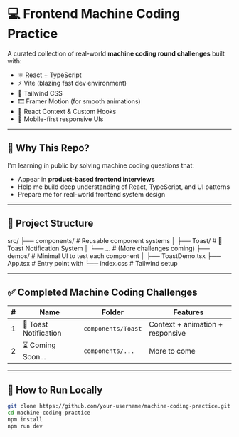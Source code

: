 # 💻 Frontend Machine Coding Practice

A curated collection of real-world **machine coding round challenges** built with:

- ⚛️ React + TypeScript
- ⚡ Vite (blazing fast dev environment)
- 🎨 Tailwind CSS
- 🎞️ Framer Motion (for smooth animations)
- 🧠 React Context & Custom Hooks
- 📱 Mobile-first responsive UIs

---

## 🧠 Why This Repo?

I'm learning in public by solving machine coding questions that:

- Appear in **product-based frontend interviews**
- Help me build deep understanding of React, TypeScript, and UI patterns
- Prepare me for real-world frontend system design

---

## 📂 Project Structure

src/
├── components/ # Reusable component systems
│ ├── Toast/ # 🔔 Toast Notification System
│ └── ... # (More challenges coming)
├── demos/ # Minimal UI to test each component
│ ├── ToastDemo.tsx
├── App.tsx # Entry point with <ToastProvider />
└── index.css # Tailwind setup

---

## ✅ Completed Machine Coding Challenges

| #   | Name                  | Folder             | Features                         |
| --- | --------------------- | ------------------ | -------------------------------- |
| 1   | 🔔 Toast Notification | `components/Toast` | Context + animation + responsive |
| 2   | ⏳ Coming Soon...     | `components/...`   | More to come                     |

---

## 🧪 How to Run Locally

```bash
git clone https://github.com/your-username/machine-coding-practice.git
cd machine-coding-practice
npm install
npm run dev
```
